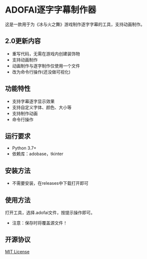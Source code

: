 # ADOFAI逐字字幕制作器

这是一款用于为《冰与火之舞》游戏制作逐字字幕的工具，支持动画制作。

## 2.0更新内容
- 重写代码，无需在游戏内创建装饰物
- 支持动画制作
- 动画制作与逐字制作仅使用一个文件
- 改为命令行操作(还没做可视化)
## 功能特性

- 支持字幕逐字显示效果
- 支持自定义字体、颜色、大小等
- 支持制作动画
- 命令行操作

## 运行要求
- Python 3.7+
- 依赖库：adobase，tkinter

## 安装方法
- 不需要安装，在releases中下载打开即可
## 使用方法

打开工具，选择.adofai文件，按提示操作即可。

- 注意：保存时将覆盖源文件！


## 开源协议

[MIT License](LICENSE)